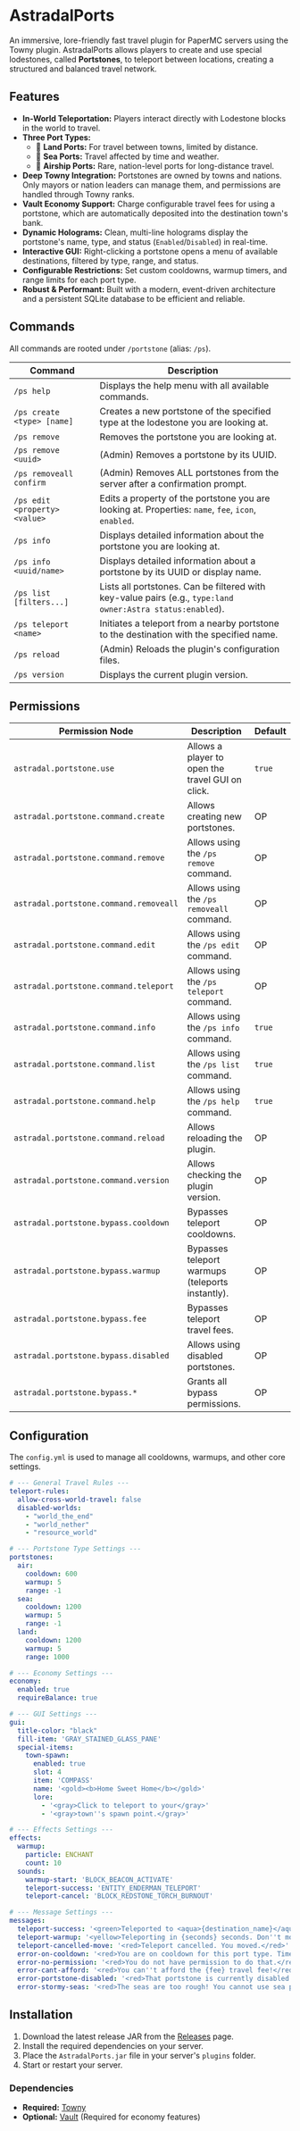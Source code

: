 # AstradalPorts
An immersive, lore-friendly fast travel plugin for PaperMC servers using the Towny plugin. AstradalPorts allows players to create and use special lodestones, called **Portstones**, to teleport between locations, creating a structured and balanced travel network.

## Features

  - **In-World Teleportation:** Players interact directly with Lodestone blocks in the world to travel.
  - **Three Port Types:**
      - 🐎 **Land Ports:** For travel between towns, limited by distance.
      - 🚢 **Sea Ports:**  Travel affected by time and weather.
      - 🛫 **Airship Ports:** Rare, nation-level ports for long-distance travel.
  - **Deep Towny Integration:** Portstones are owned by towns and nations. Only mayors or nation leaders can manage them, and permissions are handled through Towny ranks.
  - **Vault Economy Support:** Charge configurable travel fees for using a portstone, which are automatically deposited into the destination town's bank.
  - **Dynamic Holograms:** Clean, multi-line holograms display the portstone's name, type, and status (`Enabled`/`Disabled`) in real-time.
  - **Interactive GUI:** Right-clicking a portstone opens a menu of available destinations, filtered by type, range, and status.
  - **Configurable Restrictions:** Set custom cooldowns, warmup timers, and range limits for each port type.
  - **Robust & Performant:** Built with a modern, event-driven architecture and a persistent SQLite database to be efficient and reliable.

## Commands

All commands are rooted under `/portstone` (alias: `/ps`).

| Command                                      | Description                                                                                              |
| -------------------------------------------- | -------------------------------------------------------------------------------------------------------- |
| `/ps help`                                   | Displays the help menu with all available commands.                                                      |
| `/ps create <type> [name]`                   | Creates a new portstone of the specified type at the lodestone you are looking at.                       |
| `/ps remove`                                 | Removes the portstone you are looking at.                                                                |
| `/ps remove <uuid>`                          | (Admin) Removes a portstone by its UUID.                                                                 |
| `/ps removeall confirm`                      | (Admin) Removes ALL portstones from the server after a confirmation prompt.                              |
| `/ps edit <property> <value>`                | Edits a property of the portstone you are looking at. Properties: `name`, `fee`, `icon`, `enabled`.       |
| `/ps info`                                   | Displays detailed information about the portstone you are looking at.                                    |
| `/ps info <uuid/name>`                       | Displays detailed information about a portstone by its UUID or display name.                             |
| `/ps list [filters...]`                      | Lists all portstones. Can be filtered with key-value pairs (e.g., `type:land owner:Astra status:enabled`). |
| `/ps teleport <name>`                        | Initiates a teleport from a nearby portstone to the destination with the specified name.                 |
| `/ps reload`                                 | (Admin) Reloads the plugin's configuration files.                                                        |
| `/ps version`                                | Displays the current plugin version.                                                                     |

## Permissions

| Permission Node                        | Description                                      | Default |
| -------------------------------------- | ------------------------------------------------ | ------- |
| `astradal.portstone.use`               | Allows a player to open the travel GUI on click. | `true`  |
| `astradal.portstone.command.create`    | Allows creating new portstones.                  | OP      |
| `astradal.portstone.command.remove`    | Allows using the `/ps remove` command.           | OP      |
| `astradal.portstone.command.removeall` | Allows using the `/ps removeall` command.        | OP      |
| `astradal.portstone.command.edit`      | Allows using the `/ps edit` command.             | OP      |
| `astradal.portstone.command.teleport`  | Allows using the `/ps teleport` command.         | OP      |
| `astradal.portstone.command.info`      | Allows using the `/ps info` command.             | `true`  |
| `astradal.portstone.command.list`      | Allows using the `/ps list` command.             | `true`  |
| `astradal.portstone.command.help`      | Allows using the `/ps help` command.             | `true`  |
| `astradal.portstone.command.reload`    | Allows reloading the plugin.                     | OP      |
| `astradal.portstone.command.version`   | Allows checking the plugin version.              | OP      |
| `astradal.portstone.bypass.cooldown`   | Bypasses teleport cooldowns.                     | OP      |
| `astradal.portstone.bypass.warmup`     | Bypasses teleport warmups (teleports instantly). | OP      |
| `astradal.portstone.bypass.fee`        | Bypasses teleport travel fees.                   | OP      |
| `astradal.portstone.bypass.disabled`   | Allows using disabled portstones.                | OP      |
| `astradal.portstone.bypass.*`          | Grants all bypass permissions.                   | OP      |

## Configuration

The `config.yml` is used to manage all cooldowns, warmups, and other core settings.

```yml
# --- General Travel Rules ---
teleport-rules:
  allow-cross-world-travel: false
  disabled-worlds:
    - "world_the_end"
    - "world_nether"
    - "resource_world"

# --- Portstone Type Settings ---
portstones:
  air:
    cooldown: 600
    warmup: 5
    range: -1
  sea:
    cooldown: 1200
    warmup: 5
    range: -1
  land:
    cooldown: 1200
    warmup: 5
    range: 1000

# --- Economy Settings ---
economy:
  enabled: true
  requireBalance: true

# --- GUI Settings ---
gui:
  title-color: "black"
  fill-item: 'GRAY_STAINED_GLASS_PANE'
  special-items:
    town-spawn:
      enabled: true
      slot: 4
      item: 'COMPASS'
      name: '<gold><b>Home Sweet Home</b></gold>'
      lore:
        - '<gray>Click to teleport to your</gray>'
        - '<gray>town''s spawn point.</gray>'

# --- Effects Settings ---
effects:
  warmup:
    particle: ENCHANT
    count: 10
  sounds:
    warmup-start: 'BLOCK_BEACON_ACTIVATE'
    teleport-success: 'ENTITY_ENDERMAN_TELEPORT'
    teleport-cancel: 'BLOCK_REDSTONE_TORCH_BURNOUT'

# --- Message Settings ---
messages:
  teleport-success: '<green>Teleported to <aqua>{destination_name}</aqua>!</green>'
  teleport-warmup: '<yellow>Teleporting in {seconds} seconds. Don''t move!</yellow>'
  teleport-cancelled-move: '<red>Teleport cancelled. You moved.</red>'
  error-on-cooldown: '<red>You are on cooldown for this port type. Time remaining: {time}s</red>'
  error-no-permission: '<red>You do not have permission to do that.</red>'
  error-cant-afford: '<red>You can''t afford the {fee} travel fee!</red>'
  error-portstone-disabled: '<red>That portstone is currently disabled.</red>'
  error-stormy-seas: '<red>The seas are too rough! You cannot use sea ports during a storm.</red>'
```

## Installation

1.  Download the latest release JAR from the [Releases](https://github.com/astradal-mc/AstradalPorts/releases) page.
2.  Install the required dependencies on your server.
3.  Place the `AstradalPorts.jar` file in your server's `plugins` folder.
4.  Start or restart your server.

### Dependencies

  - **Required:** [Towny](https://www.spigotmc.org/resources/towny-advanced.72694/)
  - **Optional:** [Vault](https://www.spigotmc.org/resources/vault.34315/) (Required for economy features)
